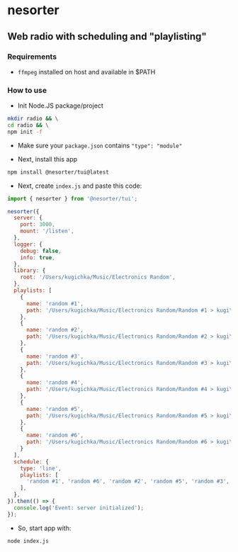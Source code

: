 # nesorter
## Web radio with scheduling and "playlisting"

### Requirements
- `ffmpeg` installed on host and available in $PATH

### How to use
- Init Node.JS package/project
```bash
mkdir radio && \
cd radio && \
npm init -f
```

- Make sure your `package.json` contains `"type": "module"`

- Next, install this app
```bash
npm install @nesorter/tui@latest
```

- Next, create `index.js` and paste this code:
```js
import { nesorter } from '@nesorter/tui';

nesorter({
  server: {
    port: 3000,
    mount: '/listen',
  },
  logger: {
    debug: false,
    info: true,
  },
  library: {
    root: '/Users/kugichka/Music/Electronics Random',
  },
  playlists: [
    {
      name: 'random #1',
      path: '/Users/kugichka/Music/Electronics Random/Random #1 > kugi\'s'
    },
    {
      name: 'random #2',
      path: '/Users/kugichka/Music/Electronics Random/Random #2 > kugi\'s'
    },
    {
      name: 'random #3',
      path: '/Users/kugichka/Music/Electronics Random/Random #3 > kugi\'s'
    },
    {
      name: 'random #4',
      path: '/Users/kugichka/Music/Electronics Random/Random #4 > kugi\'s'
    },
    {
      name: 'random #5',
      path: '/Users/kugichka/Music/Electronics Random/Random #5 > kugi\'s'
    },
    {
      name: 'random #6',
      path: '/Users/kugichka/Music/Electronics Random/Random #6 > kugi\'s'
    }
  ],
  schedule: {
    type: 'line',
    playlists: [
      'random #1', 'random #6', 'random #2', 'random #5', 'random #3', 'random #4'
    ],
  },
}).then(() => {
  console.log('Event: server initialized');
});
```

- So, start app with:
```bash
node index.js
```
